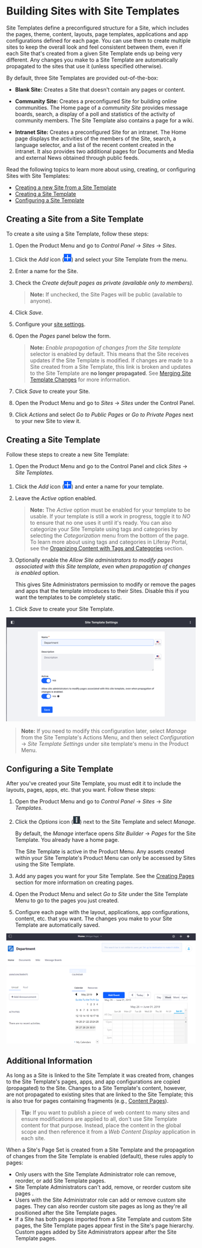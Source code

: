 # Building Sites with Site Templates

Site Templates define a preconfigured structure for a Site, which includes the pages, theme, content, layouts, page templates, applications and app configurations defined for each page. You can use them to create multiple sites to keep the overall look and feel consistent between them, even if each Site that's created from a given Site Template ends up being very different. Any changes you make to a Site Template are automatically propagated to the sites that use it (unless specified otherwise).

By default, three Site Templates are provided out-of-the-box:

* **Blank Site:** Creates a Site that doesn't contain any pages or content.

* **Community Site:** Creates a preconfigured Site for building online communities. The Home page of a *community Site* provides message boards, search, a display of a poll and statistics of the activity of community members. The Site Template also contains a page for a wiki.

* **Intranet Site:** Creates a preconfigured Site for an intranet. The Home page displays the activities of the members of the Site, search, a language selector, and a list of the recent content created in the intranet. It also provides two additional pages for Documents and Media and external News obtained through public feeds.

Read the following topics to learn more about using, creating, or configuring Sites with Site Templates:

* [Creating a new Site from a Site Template](#creating-a-site-from-a-site-template)
* [Creating a Site Template](#creating-a-site-template)
* [Configuring a Site Template](#configuring-a-site-template)

## Creating a Site from a Site Template

To create a site using a Site Template, follow these steps:

1. Open the Product Menu and go to *Control Panel* &rarr; *Sites* &rarr; *Sites*.

  <!-- Screenshot -->

1. Click the *Add* icon (![Add Site](../../images/icon-add.png)) and select your Site Template from the menu.
1. Enter a name for the Site.
1. Check the *Create default pages as private (available only to members).*

    > **Note:** If unchecked, the Site Pages will be public (available to anyone).

1. Click *Save*.
1. Configure your [site settings](TODO).
1. Open the *Pages* panel below the form.
  
    <!-- Screenshot -->

    > **Note:** *Enable propagation of changes from the Site template* selector is enabled by default. This means that the Site receives updates if the Site Template is modified. If changes are made to a Site created from a Site Template, this link is broken and updates to the Site Template are **no longer propagated**. See [Merging Site Template Changes](./03-merging-site-template-changes.md) for more information.

1. Click *Save* to create your Site.
1. Open the Product Menu and go to *Sites* &rarr; *Sites* under the Control Panel.
1. Click *Actions* and select *Go to Public Pages* or *Go to Private Pages* next to your new Site to view it.

## Creating a Site Template

Follow these steps to create a new Site Template:

1. Open the Product Menu and go to the Control Panel and click *Sites* &rarr; *Site Templates*.

<!-- Screenshot -->

1. Click the *Add* icon (![Add Site Template](../../images/icon-add.png)) and enter a name for your template.

1. Leave the *Active* option enabled.

    > **Note:** The *Active* option must be enabled for your template to be usable. If your template is still a work in progress, toggle it to *NO* to ensure that no one uses it until it's ready. You can also categorize your Site Template using tags and categories by selecting the *Categorization* menu from the bottom of the page. To learn more about using tags and categories in Liferay Portal, see the [Organizing Content with Tags and Categories](TODO) section.

1. Optionally enable the *Allow Site administrators to modify pages associated with this Site template, even when propagation of changes is enabled* option.

    This gives Site Administrators permission to modify or remove the pages and apps that the template introduces to their Sites. Disable this if you want the templates to be completely static.

<!-- I read this step ^ several times and I still am not sure what it means. -->

1. Click *Save* to create your Site Template.

![Figure 1: Site templates have several configurable options including the option to allow Site administrators to modify pages associated with the Site template.](./building-sites-with-site-templates/images/01.png)

  > **Note:** If you need to modify this configuration later, select *Manage* from the Site Template's Actions Menu, and then select *Configuration* &rarr; *Site Template Settings* under site template's menu in the Product Menu.

## Configuring a Site Template

<!-- This feels less like "configuring" and more like "Specifying" or declaring what you want the Site Template to be. On first read through the act of "Creating" and "Configuring" both seem to me like the same thing, "Creating" a site template, since you basically HAVE to go through this section of "Configuring" if you want to have a working Site Template. -->

After you've created your Site Template, you must edit it to include the layouts, pages, apps, etc. that you want. Follow these steps:

1. Open the Product Menu and go to *Control Panel* &rarr; *Sites* &rarr; *Site Templates*.
1. Click the *Options* icon (![Options](../../images/icon-options.png)) next to the Site Template and select *Manage*.

    By default, the *Manage* interface opens *Site Builder* &rarr; *Pages* for the Site Template. You already have a home page.

    <!-- Screenshot -->

    The Site Template is active in the Product Menu. <!-- What does it mean for the Site Template to be active? --> Any assets created within your Site Template's Product Menu can only be accessed by Sites using the Site Template. <!-- Can an example be given? I THINK I know what this means, but I am not sure. -->

1. Add any pages you want for your Site Template. See the [Creating Pages](TODO) section for more information on creating pages.
1. Open the Product Menu and select *Go to Site* under the Site Template Menu to go to the pages you just created.
1. Configure each page with the layout, applications, app configurations, content, etc. that you want. The changes you make to your Site Template are automatically saved.

![Figure 2: You can see the name of the Site template you're currently editing.](./building-sites-with-site-templates/images/02.png)

## Additional Information

As long as a Site is linked to the Site Template it was created from, changes to the Site Template's pages, apps, and app configurations are copied (propagated) to the Site. Changes to a Site Template's content, however, are not propagated to existing sites that are linked to the Site Template; this is also true for pages containing fragments (e.g., [Content Pages](TODO)).

> **Tip:** If you want to publish a piece of web content to many sites and ensure modifications are applied to all, don't use Site Template content for that purpose. Instead, place the content in the global scope and then reference it from a *Web Content Display* application in each site.

When a Site's Page Set is created from a Site Template and the propagation of changes from the Site Template is enabled (default), these rules apply to pages:

* Only users with the Site Template Administrator role can remove, reorder, or add Site Template pages.
* Site Template Administrators can't add, remove, or reorder custom site pages <!-- What is a 'custom site page' in this context? -->.
* Users with the Site Administrator role can add or remove custom site pages. They can also reorder custom site pages as long as they're all positioned after the Site Template pages.
* If a Site has both pages imported from a Site Template and custom Site pages, the Site Template pages appear first in the Site's page hierarchy. Custom pages added by Site Administrators appear after the Site Template pages.

<!-- Consider using a table that presents who can do what as a less 'wordy' way of presenting the above information -->

<!-- ## Related Topics
* Link to intro article
* Links to other site templates articles -->
